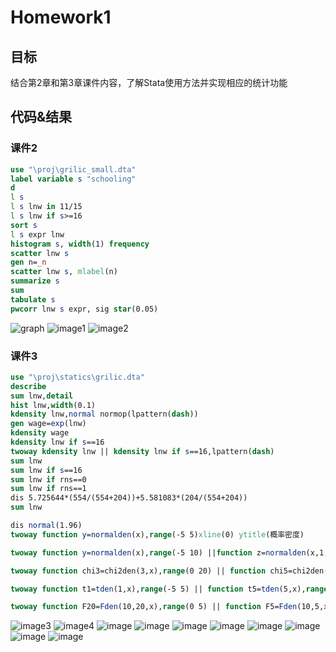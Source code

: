 # Homework1

## 目标
结合第2章和第3章课件内容，了解Stata使用方法并实现相应的统计功能

## 代码&结果

### 课件2
```stata
use "\proj\grilic_small.dta"
label variable s "schooling"
d
l s
l s lnw in 11/15
l s lnw if s>=16
sort s
l s expr lnw
histogram s, width(1) frequency
scatter lnw s
gen n=_n
scatter lnw s, mlabel(n)
summarize s
sum
tabulate s
pwcorr lnw s expr, sig star(0.05)

```
![graph](../images/Graph.png)
![image1](../images/Snipaste_2020-03-01_21-57-43.png)
![image2](../images/Snipaste_2020-03-01_21-58-48.png)


### 课件3
```stata
use "\proj\statics\grilic.dta"
describe
sum lnw,detail
hist lnw,width(0.1)
kdensity lnw,normal normop(lpattern(dash))
gen wage=exp(lnw)
kdensity wage
kdensity lnw if s==16
twoway kdensity lnw || kdensity lnw if s==16,lpattern(dash)
sum lnw
sum lnw if s==16
sum lnw if rns==0
sum lnw if rns==1
dis 5.725644*(554/(554+204))+5.581083*(204/(554+204))
sum lnw

dis normal(1.96)
twoway function y=normalden(x),range(-5 5)xline(0) ytitle(概率密度)

twoway function y=normalden(x),range(-5 10) ||function z=normalden(x,1,2),range(-5 10)lpattern(dash) ytitle(概率密度)

twoway function chi3=chi2den(3,x),range(0 20) || function chi5=chi2den(5,x),range(0 20) lpattern(dash) ytitle(概率密度)

twoway function t1=tden(1,x),range(-5 5) || function t5=tden(5,x),range(-5 5) lpattern(dash) ytitle(概率密度)

twoway function F20=Fden(10,20,x),range(0 5) || function F5=Fden(10,5,x),range(0 5)lpattern(dash) ytitle(概率密度)
```
![image3](../images/Snipaste_2020-03-01_22-08-31.png)
![image4](../images/Snipaste_2020-03-01_22-20-17.png)
![image](../images/hist.png)
![image](../images/kd.png)
![image](../images/twoway.png)
![image](../images/normal.png)
![image](../images/normal2gph.png)
![image](../images/chi.png)
![image](../images/t.png)
![image](../images/f.png)
